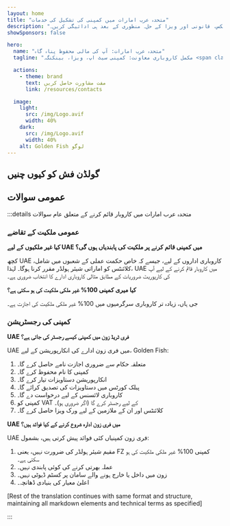 ```yaml
---
layout: home
title: "متحدہ عرب امارات میں کمپنی کی تشکیل کی خدمات"
description: "متحدہ عرب امارات میں ماہرانہ کمپنی کی تشکیل اور معاونت کی خدمات۔ کمپنی سیٹ اپ، بینکنگ، ٹیکس، قانونی اور ویزا کے حل۔ منظوری کے بعد ہی ادائیگی کریں۔"
showSponsors: false

hero:
  name: "متحدہ عرب امارات: آپ کی مالی محفوظ پناہ گاہ"
  tagline: "مکمل کاروباری معاونت: کمپنی سیٹ اپ، ویزا، بینکنگ۔ <span class='hl'>کامیابی نہیں — کوئی فیس نہیں</span>۔"

  actions:
    - theme: brand
      text: مفت مشاورت حاصل کریں
      link: /resources/contacts

  image:
    light:
      src: /img/Logo.avif
      width: 40%
    dark:
      src: /img/Logo.avif
      width: 40%
    alt: Golden Fish لوگو
---
```


<FeatureCards :features="[
  {
    title: 'کمپنی سیٹ اپ گائیڈ',
    details: '**Free Zone, Offshore, Mainland, Branch** میں کمپنیاں قائم کرنے کی مکمل گائیڈ۔',
    items: [
      'Free Zones اور Mainland میں 100% غیر ملکی ملکیت دستیاب ہے',
      'کم ٹیکس شرح - صرف 9% کارپوریٹ ٹیکس',
      'کرنسی کنٹرول نہیں - آسان سرمایہ کی واپسی'
    ],
    linkText: 'مزید جانیں',
    link: '/uae-business/offer/company-registration/',
    icon: {
      light: '/img/iStock-2051326997.avif',
      dark: '/img/iStock-1448478309.jpg',
      alt: 'کمپنی سیٹ اپ گائیڈ'
    }
  },
  {
    title: 'بینک اکاؤنٹ کھولنا',
    details: 'متحدہ عرب امارات کے قابل اعتماد بینکوں کے ساتھ آسانی سے کاروباری یا ذاتی بینک اکاؤنٹس کھولیں۔',
    items: [
      'سرکاری منظوریوں کے لیے مکمل PRO خدمات',
      'مکمل بینکنگ پیکیج سیٹ اپ',
      '**96% کامیابی کی شرح**',
    ],
    linkText: 'مزید جانیں',
    link: '/uae-business/offer/banking/',
    icon: {
      light: '/img/iStock-2153786564.avif',
      dark: '/img/iStock-2166793628.avif',
      alt: 'بینکنگ خدمات'
    }
  },
  {
    title: 'Golden Visa اور رہائش',
    details: 'آسان درخواست کے عمل کے ساتھ طویل مدتی رہائش کے لیے **Golden Visa** حاصل کریں۔',
    items: [
      '**ہر 6 ماہ بعد UAE میں داخل ہونے کی ضرورت نہیں**',
      'اہلیت کی شرائط برقرار رکھنے پر 10 سال کی مدت کے ساتھ تجدید کا اختیار',
      '92% کامیابی کی شرح',
    ],
    linkText: 'مزید جانیں',
    link: '/uae-business/offer/golden-visa/',
    icon: {
      light: '/img/iStock-1312241253.avif',
      dark: '/img/ILONMASKID.webp',
      alt: 'ویزا خدمات'
    }
  },
]" />

<FeatureCards :features="[
  {
    title: 'تعمیل کی خدمات',
    details: 'ہمارے ماہرین آپ کو ESR رپورٹس اور UBO فائلنگز سمیت UAE کے پیچیدہ ریگولیٹری تقاضوں میں رہنمائی کرتے ہیں۔',
    items: [],
    linkText: 'مزید جانیں',
    link: '/uae-business/company-registration/Protect-Your-Business',
    icon: {
      light: '/img/iStock-1299393716.avif',
      dark: '/img/iStock-2149731304.avif',
      alt: 'تعمیل کی خدمات'
    }
  },
  {
    title: 'کارپوریٹ ٹیکس اور VAT',
    details: 'Federal Tax Authority (FTA) کے ساتھ کارپوریٹ ٹیکس اور VAT کی ذمہ داریوں کی تعمیل کو یقینی بنانے کے لیے ماہرانہ مشورہ۔',
    items: [],
    linkText: 'مزید جانیں',
    link: '/uae-business/company-registration/accounting-legal',
    icon: {
      light: '/img/iStock-1018285934.avif',
      dark: '/img/iStock-584576538.avif',
      alt: 'ٹیکس خدمات'
    }
  },
  {
    title: 'قانونی خدمات',
    details: 'قانونی ٹیم M&As، کارپوریٹ ری سٹرکچرنگ، فنانسنگ، اور تنازعات کے حل کے بارے میں UAE کے قوانین پر مشورہ دیتی ہے۔',
    items: [],
    linkText: 'مزید جانیں',
    link: '/uae-business/company-registration/Protect-Your-Business',
    icon: {
      light: '/img/iStock-650045508.avif',
      dark: '/img/iStock-1498627598.avif',
      alt: 'قانونی خدمات'
    }
  },
  {
    title: 'اکاؤنٹنگ اور پے رول',
    details: 'ہمارے اکاؤنٹنٹس مالیات کا انتظام کرتے ہیں، بک کیپنگ، مطابقت، پے رول، اور آڈٹ سپورٹ فراہم کرتے ہیں، بھرتی کی لاگت کو بچاتے ہیں۔',
    items: [],
    linkText: 'مزید جانیں',
    link: '/resources/contacts',
    icon: {
      light: '/img/iStock-1022793868.avif',
      dark: '/img/iStock-1320130292.jpg',
      alt: 'اکاؤنٹنگ خدمات'
    }
  },
]" />

## گولڈن فش کو کیوں چنیں

<BenefitsList :features="[
  {
    icon: '🏢',
    title: 'مقامی UAE مہارت',
    text: 'دبئی میں ہمارے وقف شدہ ماہرین عمل کے ہر مرحلے میں ماہرانہ رہنمائی فراہم کرتے ہیں۔'
  },
  {
    icon: '📊',
    title: 'ثابت شدہ کامیابی کی شرح',
    text: 'ہماری پریمیم پروسیسنگ کے ذریعے سینکڑوں ویزا، بینک اکاؤنٹس، اور کمپنی رجسٹریشنز کے ساتھ 90% سے زیادہ منظوری کی شرح۔'
  },
  {
    icon: '💸',
    title: '**کامیابی پر مبنی فیس**',
    text: '[منظوری کے بعد ہی ادائیگی کریں](/uae-business/benefits/success-based-fees)۔ خفیہ اخراجات کے بغیر مکمل شفافیت۔'
  },
]" />

## عمومی سوالات

:::details متحدہ عرب امارات میں کاروبار قائم کرنے کے متعلق عام سوالات

### عمومی ملکیت کے تقاضے

**کیا غیر ملکیوں کے لیے UAE میں کمپنی قائم کرنے پر ملکیت کی پابندیاں ہوں گی؟**

کچھ UAE کاروباری اداروں کے لیے، جیسے کہ خاص حکمت عملی کے شعبوں میں شامل، کلائنٹس کو اماراتی شیئر ہولڈر مقرر کرنا ہوگا۔ لہٰذا، UAE میں کاروبار قائم کرنے کے لیے آپ کی کارپوریٹ ضروریات کے مطابق مثالی کاروباری ادارے کا انتخاب ضروری ہے۔

**کیا میری کمپنی 100% غیر ملکی ملکیت کی ہو سکتی ہے؟**

جی ہاں، زیادہ تر کاروباری سرگرمیوں میں 100% غیر ملکی ملکیت کی اجازت ہے۔

### کمپنی کی رجسٹریشن

**UAE فری ٹریڈ زون میں کمپنی کیسے رجسٹر کی جاتی ہے؟**

UAE میں فری زون ادارے کی انکارپوریشن کے لیے، Golden Fish:

1. متعلقہ حکام سے ضروری اجازت نامے حاصل کرے گا۔
2. کمپنی کا نام محفوظ کرے گا۔
3. انکارپوریشن دستاویزات تیار کرے گا۔
4. پبلک کورٹس میں دستاویزات کی تصدیق کرائے گا۔
5. کاروباری لائسنس کے لیے درخواست دے گا۔
6. کمپنی کو VAT کے لیے رجسٹر کرے گا (اگر ضروری ہو)۔
7. کلائنٹس اور ان کے ملازمین کے لیے ورک ویزا حاصل کرے گا۔

**UAE میں فری زون ادارہ شروع کرنے کے کیا فوائد ہیں؟**

UAE فری زون کمپنیاں کئی فوائد پیش کرتی ہیں، بشمول:

1. مقیم شیئر ہولڈر کی ضرورت نہیں، یعنی FZ کمپنی 100% غیر ملکی ملکیت کی ہو سکتی ہے۔
2. عملہ بھرتی کرنے کی کوئی پابندی نہیں۔
3. زون میں داخل یا خارج ہونے والے سامان پر کسٹم ڈیوٹی نہیں۔
4. اعلیٰ معیار کی بنیادی ڈھانچہ۔

[Rest of the translation continues with same format and structure, maintaining all markdown elements and technical terms as specified]

:::

<ContactFormModalNav buttonText="مفت مشاورت حاصل کریں" formStyle="display: block; margin: 3rem auto;"/>